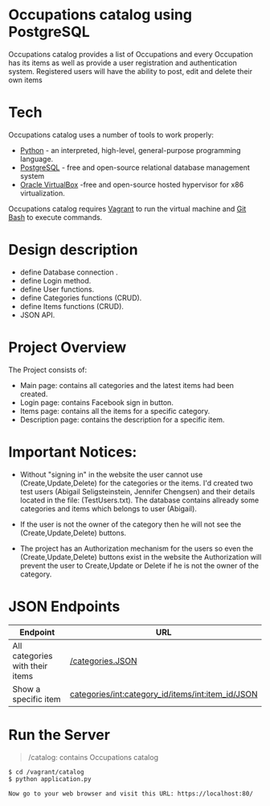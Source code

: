 # Occupations catalog using PostgreSQL

Occupations catalog provides a list of Occupations and every Occupation has its items as well as provide a user registration and authentication system. Registered users will have the ability to post, edit and delete their own items

# Tech

Occupations catalog uses a number of tools to work properly:

* [Python](https://www.python.org/) - an interpreted, high-level, general-purpose programming language.
* [PostgreSQL](https://www.postgresql.org) -  free and open-source relational database management system
* [Oracle VirtualBox](https://www.virtualbox.org/) -free and open-source hosted hypervisor for x86 virtualization.

Occupations catalog requires [Vagrant](https://www.vagrantup.com/) to run the virtual machine and [Git Bash](https://git-scm.com/downloads) to execute commands.

# Design description
* define Database connection .
* define Login method.
* define User functions.
* define Categories functions (CRUD).
* define Items functions (CRUD).
* JSON API.

# Project Overview
The Project consists of:
* Main page: contains all categories and the latest items had been created.
* Login page: contains Facebook sign in button.
* Items page: contains all the items for a specific category.
* Description page: contains the description for a specific item.

# Important Notices:
* Without "signing in" in the website the user cannot use (Create,Update,Delete) for the categories or the items. I'd created two test users (Abigail Seligsteinstein, Jennifer Chengsen) and their details located in the file: (TestUsers.txt). The database contains allready some categories and items which belongs to user (Abigail).

* If the user is not the owner of the category then he will not see the (Create,Update,Delete) buttons.

* The project has an Authorization mechanism for the users so even the (Create,Update,Delete) buttons exist in the website the Authorization will prevent the user to Create,Update or Delete if he is not the owner of the category.


# JSON Endpoints

| Endpoint | URL |
| ------ | ------ |
| All categories with their items | [/categories.JSON](https://localhost:80/categories.JSON) |
|  Show a specific item | [categories/<int:category_id>/items/<int:item_id>/JSON](https://localhost:80/categories/<int:category_id>/items/<int:item_id>/JSON) |


# Run the Server
> /catalog: contains Occupations catalog

```sh
$ cd /vagrant/catalog
$ python application.py

Now go to your web browser and visit this URL: https://localhost:80/
```




